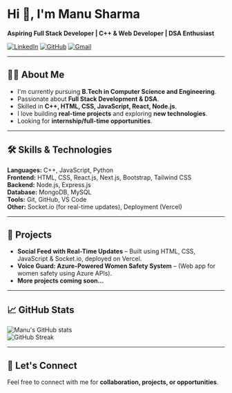 # Hi 👋, I'm Manu Sharma  
**Aspiring Full Stack Developer | C++ & Web Developer | DSA Enthusiast**

[![LinkedIn](https://img.shields.io/badge/LinkedIn-0077B5?style=for-the-badge&logo=linkedin&logoColor=white)](https://www.linkedin.com/in/YOUR-LINK)
[![GitHub](https://img.shields.io/badge/GitHub-100000?style=for-the-badge&logo=github&logoColor=white)](https://github.com/YOUR-USERNAME)
[![Gmail](https://img.shields.io/badge/Gmail-D14836?style=for-the-badge&logo=gmail&logoColor=white)](mailto:YOUR-EMAIL@gmail.com)

---

## 👩‍💻 About Me  
- I'm currently pursuing **B.Tech in Computer Science and Engineering**.  
- Passionate about **Full Stack Development & DSA**.  
- Skilled in **C++, HTML, CSS, JavaScript, React, Node.js**.  
- I love building **real-time projects** and exploring **new technologies**.  
- Looking for **internship/full-time opportunities**.

---

## 🛠 Skills & Technologies  

**Languages:** C++, JavaScript, Python  
**Frontend:** HTML, CSS, React.js, Next.js, Bootstrap, Tailwind CSS  
**Backend:** Node.js, Express.js  
**Database:** MongoDB, MySQL  
**Tools:** Git, GitHub, VS Code  
**Other:** Socket.io (for real-time updates), Deployment (Vercel)

---

## 🚀 Projects  
- **Social Feed with Real-Time Updates** – Built using HTML, CSS, JavaScript & Socket.io, deployed on Vercel.  
- **Voice Guard: Azure-Powered Women Safety System** – (Web app for women safety using Azure APIs).  
- **More projects coming soon…**

---

## 📈 GitHub Stats  
![Manu's GitHub stats](https://github-readme-stats.vercel.app/api?username=YOUR-USERNAME&show_icons=true&theme=radical)  
![GitHub Streak](https://streak-stats.demolab.com?user=YOUR-USERNAME&theme=radical&hide_border=true)

---

## 🤝 Let's Connect  
Feel free to connect with me for **collaboration, projects, or opportunities**.
